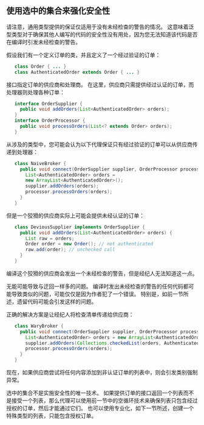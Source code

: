 ## 使用选中的集合来强化安全性

请注意，通用类型提供的保证仅适用于没有未经检查的警告的情况。 这意味着泛型类型对于确保其他人编写的代码的安全性没有用处，因为您无法知道该代码是否在编译时引发未经检查的警告。

假设我们有一个定义订单的类，并且定义了一个经过验证的订单：

```java
   class Order { ... }
   class AuthenticatedOrder extends Order { ... }
```

接口指定订单的供应商和处理商。 在这里，供应商只需提供经过认证的订单，而处理器则处理各种订单：

```java
   interface OrderSupplier {
     public void addOrders(List<AuthenticatedOrder> orders);
   }
   interface OrderProcessor {
     public void processOrders(List<? extends Order> orders);
   }
```

从涉及的类型中，您可能会认为以下代理保证只有经过验证的订单可以从供应商传递到处理器：

```java
   class NaiveBroker {
     public void connect(OrderSupplier supplier, OrderProcessor processor) {
       List<AuthenticatedOrder> orders =
       new ArrayList<AuthenticatedOrder>();
       supplier.addOrders(orders);
       processor.processOrders(orders);
     }
   }
```

但是一个狡猾的供应商实际上可能会提供未经认证的订单：

```java
   class DeviousSupplier implements OrderSupplier {
     public void addOrders(List<AuthenticatedOrder> orders) {
       List raw = orders;
       Order order = new Order(); // not authenticated
       raw.add(order); // unchecked call
     }
   }
```

编译这个狡猾的供应商会发出一个未经检查的警告，但是经纪人无法知道这一点。

无能可能导致与迂回一样多的问题。 编译时发出未经检查的警告的任何代码都可能导致类似的问题，可能仅仅是因为作者犯了一个错误。 特别是，如前一节所述，遗留代码可能会引发这样的问题。

正确的解决方案是让经纪人将检查清单传递给供应商：

```java
   class WaryBroker {
     public void connect(OrderSupplier supplier, OrderProcessor processor) {
       List<AuthenticatedOrder> orders = new ArrayList<AuthenticatedOrder>();
       supplier.addOrders(Collections.checkedList(orders, AuthenticatedOrder.class));
       processor.processOrders(orders);
     }
   }
```

现在，如果供应商尝试将任何内容添加到非认证订单的列表中，则会引发类别强制异常。

选中的集合不是实施安全性的唯一技术。 如果提供订单的接口返回一个列表而不是接受一个列表，那么代理可以使用前一节中的空循环技术来确保列表只包含经过授权的订单，然后才能通过它们。 也可以使用专业化，如下一节所述，创建一个特殊类型的列表，只能包含授权订单。
















